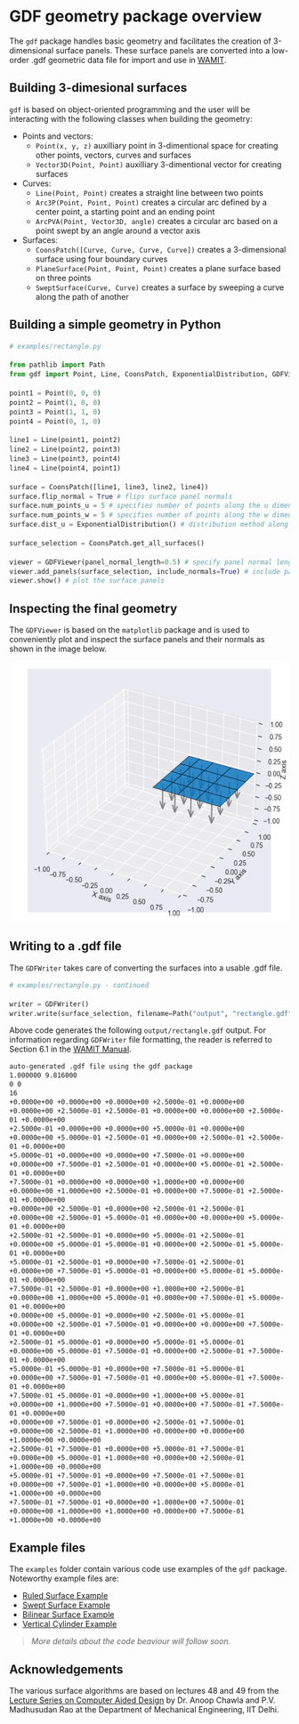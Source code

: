 # GDF geometry package overview

The `gdf` package handles basic geometry and facilitates the creation of 3-dimensional surface panels. These surface panels are converted into a low-order .gdf geometric data file for import and use in [WAMIT](https://www.wamit.com/).

## Building 3-dimesional surfaces

`gdf` is based on object-oriented programming and the user will be interacting with the following classes when building the geometry:

- Points and vectors:
    - `Point(x, y, z)` auxilliary point in 3-dimentional space for creating other points, vectors, curves and surfaces
    - `Vector3D(Point, Point)` auxilliary 3-dimentional vector for creating surfaces
- Curves:
    - `Line(Point, Point)` creates a straight line between two points
    - `Arc3P(Point, Point, Point)` creates a circular arc defined by a center point, a starting point and an ending point
    - `ArcPVA(Point, Vector3D, angle)` creates a circular arc based on a point swept by an angle around a vector axis
- Surfaces:
    - `CoonsPatch([Curve, Curve, Curve, Curve])` creates a 3-dimensional surface using four boundary curves
    - `PlaneSurface(Point, Point, Point)` creates a plane surface based on three points
    - `SweptSurface(Curve, Curve)` creates a surface by sweeping a curve along the path of another

## Building a simple geometry in Python

```Python
# examples/rectangle.py

from pathlib import Path
from gdf import Point, Line, CoonsPatch, ExponentialDistribution, GDFViewer, GDFWriter

point1 = Point(0, 0, 0)
point2 = Point(1, 0, 0)
point3 = Point(1, 1, 0)
point4 = Point(0, 1, 0)

line1 = Line(point1, point2)
line2 = Line(point2, point3)
line3 = Line(point3, point4)
line4 = Line(point4, point1)

surface = CoonsPatch([line1, line3, line2, line4])
surface.flip_normal = True # flips surface panel normals
surface.num_points_u = 5 # specifies number of points along the u dimension
surface.num_points_w = 5 # specifies number of points along the w dimension
surface.dist_u = ExponentialDistribution() # distribution method along the u dimension

surface_selection = CoonsPatch.get_all_surfaces()

viewer = GDFViewer(panel_normal_length=0.5) # specify panel normal length for visualization
viewer.add_panels(surface_selection, include_normals=True) # include panel normals
viewer.show() # plot the surface panels
```

## Inspecting the final geometry

The `GDFViewer` is based on the `matplotlib` package and is used to conveniently plot and inspect the surface panels and their normals as shown in the image below.

![](/images/rectangle.png "Visualization of rectangle surface panels using GDFViewer")

## Writing to a .gdf file

The `GDFWriter` takes care of converting the surfaces into a usable .gdf file.

```Python
# examples/rectangle.py - continued

writer = GDFWriter()
writer.write(surface_selection, filename=Path("output", "rectangle.gdf"))
```

Above code generates the following `output/rectangle.gdf` output. For information regarding `GDFWriter` file formatting, the reader is referred to Section 6.1 in the [WAMIT Manual](https://www.wamit.com/manual7.x/v75_manual.pdf).

```
auto-generated .gdf file using the gdf package
1.000000 9.816000
0 0
16
+0.0000e+00 +0.0000e+00 +0.0000e+00 +2.5000e-01 +0.0000e+00 +0.0000e+00 +2.5000e-01 +2.5000e-01 +0.0000e+00 +0.0000e+00 +2.5000e-01 +0.0000e+00
+2.5000e-01 +0.0000e+00 +0.0000e+00 +5.0000e-01 +0.0000e+00 +0.0000e+00 +5.0000e-01 +2.5000e-01 +0.0000e+00 +2.5000e-01 +2.5000e-01 +0.0000e+00
+5.0000e-01 +0.0000e+00 +0.0000e+00 +7.5000e-01 +0.0000e+00 +0.0000e+00 +7.5000e-01 +2.5000e-01 +0.0000e+00 +5.0000e-01 +2.5000e-01 +0.0000e+00
+7.5000e-01 +0.0000e+00 +0.0000e+00 +1.0000e+00 +0.0000e+00 +0.0000e+00 +1.0000e+00 +2.5000e-01 +0.0000e+00 +7.5000e-01 +2.5000e-01 +0.0000e+00
+0.0000e+00 +2.5000e-01 +0.0000e+00 +2.5000e-01 +2.5000e-01 +0.0000e+00 +2.5000e-01 +5.0000e-01 +0.0000e+00 +0.0000e+00 +5.0000e-01 +0.0000e+00
+2.5000e-01 +2.5000e-01 +0.0000e+00 +5.0000e-01 +2.5000e-01 +0.0000e+00 +5.0000e-01 +5.0000e-01 +0.0000e+00 +2.5000e-01 +5.0000e-01 +0.0000e+00
+5.0000e-01 +2.5000e-01 +0.0000e+00 +7.5000e-01 +2.5000e-01 +0.0000e+00 +7.5000e-01 +5.0000e-01 +0.0000e+00 +5.0000e-01 +5.0000e-01 +0.0000e+00
+7.5000e-01 +2.5000e-01 +0.0000e+00 +1.0000e+00 +2.5000e-01 +0.0000e+00 +1.0000e+00 +5.0000e-01 +0.0000e+00 +7.5000e-01 +5.0000e-01 +0.0000e+00
+0.0000e+00 +5.0000e-01 +0.0000e+00 +2.5000e-01 +5.0000e-01 +0.0000e+00 +2.5000e-01 +7.5000e-01 +0.0000e+00 +0.0000e+00 +7.5000e-01 +0.0000e+00
+2.5000e-01 +5.0000e-01 +0.0000e+00 +5.0000e-01 +5.0000e-01 +0.0000e+00 +5.0000e-01 +7.5000e-01 +0.0000e+00 +2.5000e-01 +7.5000e-01 +0.0000e+00
+5.0000e-01 +5.0000e-01 +0.0000e+00 +7.5000e-01 +5.0000e-01 +0.0000e+00 +7.5000e-01 +7.5000e-01 +0.0000e+00 +5.0000e-01 +7.5000e-01 +0.0000e+00
+7.5000e-01 +5.0000e-01 +0.0000e+00 +1.0000e+00 +5.0000e-01 +0.0000e+00 +1.0000e+00 +7.5000e-01 +0.0000e+00 +7.5000e-01 +7.5000e-01 +0.0000e+00
+0.0000e+00 +7.5000e-01 +0.0000e+00 +2.5000e-01 +7.5000e-01 +0.0000e+00 +2.5000e-01 +1.0000e+00 +0.0000e+00 +0.0000e+00 +1.0000e+00 +0.0000e+00
+2.5000e-01 +7.5000e-01 +0.0000e+00 +5.0000e-01 +7.5000e-01 +0.0000e+00 +5.0000e-01 +1.0000e+00 +0.0000e+00 +2.5000e-01 +1.0000e+00 +0.0000e+00
+5.0000e-01 +7.5000e-01 +0.0000e+00 +7.5000e-01 +7.5000e-01 +0.0000e+00 +7.5000e-01 +1.0000e+00 +0.0000e+00 +5.0000e-01 +1.0000e+00 +0.0000e+00
+7.5000e-01 +7.5000e-01 +0.0000e+00 +1.0000e+00 +7.5000e-01 +0.0000e+00 +1.0000e+00 +1.0000e+00 +0.0000e+00 +7.5000e-01 +1.0000e+00 +0.0000e+00
```

## Example files

The `examples` folder contain various code use examples of the `gdf` package. Noteworthy example files are:

- [Ruled Surface Example](/examples/ruled_surface.py)
- [Swept Surface Example](/examples/swept_surface.py)
- [Bilinear Surface Example](/examples/bilinear_surface.py)
- [Vertical Cylinder Example](/examples/vertical_cylinder.py)

> *More details about the code beaviour will follow soon.*

## Acknowledgements

The various surface algorithms are based on lectures 48 and 49 from the [Lecture Series on Computer Aided Design](https://www.youtube.com/playlist?list=PLC3EE33F27CF14A06) by Dr. Anoop Chawla and P.V. Madhusudan Rao at the Department of Mechanical Engineering, IIT Delhi.
